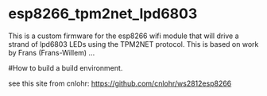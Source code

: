 # esp8266_tpm2net_lpd6803
This is a custom firmware for the esp8266 wifi module that will drive a strand of lpd6803 LEDs using the TPM2NET protocol. This is based on work by Frans (Frans-Willem) ...

#How to build a build environment.

see this site from cnlohr: https://github.com/cnlohr/ws2812esp8266
